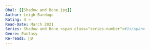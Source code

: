 ```yaml
---
Obal: [[Shadow and Bone.jpg]]
Author: Leigh Bardugo
Rating: 4 ⭐
Read-Date: March 2021
Series: Shadow and Bone <span class="series-number">#1</span>
Genre: Fantasy
Re-reads: 🔁0
---
```

